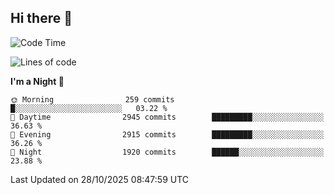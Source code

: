 ## Hi there 👋

<!--
**Wangmerlyn/Wangmerlyn** is a ✨ _special_ ✨ repository because its `README.md` (this file) appears on your GitHub profile.

Here are some ideas to get you started:

- 🔭 I’m currently working on ...
- 🌱 I’m currently learning ...
- 👯 I’m looking to collaborate on ...
- 🤔 I’m looking for help with ...
- 💬 Ask me about ...
- 📫 How to reach me: ...
- 😄 Pronouns: ...
- ⚡ Fun fact: ...
-->
<!--START_SECTION:waka-->
![Code Time](http://img.shields.io/badge/Code%20Time-586%20hrs%204%20mins-blue)

![Lines of code](https://img.shields.io/badge/From%20Hello%20World%20I%27ve%20Written-43.7%20million%20lines%20of%20code-blue)

**I'm a Night 🦉** 

```text
🌞 Morning                259 commits         █░░░░░░░░░░░░░░░░░░░░░░░░   03.22 % 
🌆 Daytime                2945 commits        █████████░░░░░░░░░░░░░░░░   36.63 % 
🌃 Evening                2915 commits        █████████░░░░░░░░░░░░░░░░   36.26 % 
🌙 Night                  1920 commits        ██████░░░░░░░░░░░░░░░░░░░   23.88 % 
```



 Last Updated on 28/10/2025 08:47:59 UTC
<!--END_SECTION:waka-->
